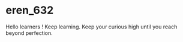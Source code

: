 # eren_632

Hello learners ! Keep learning. Keep your curious high until you reach beyond perfection.
